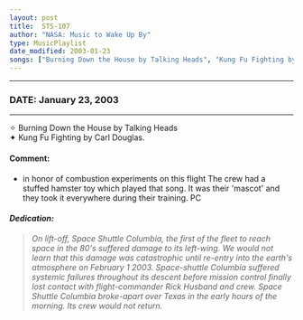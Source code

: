 ```yaml
---
layout: post
title:  STS-107
author: "NASA: Music to Wake Up By"
type: MusicPlaylist
date_modified: 2003-01-23
songs: ["Burning Down the House by Talking Heads", "Kung Fu Fighting by Carl Douglas."]
---
```


----
### DATE: January 23, 2003
----
✧ Burning Down the House by Talking Heads  &nbsp;<br />
✦ Kung Fu Fighting by Carl Douglas.

#### Comment:
* in honor of combustion experiments on this flight
The crew had a stuffed hamster toy which played that  song. It was their 'mascot' and they took it everywhere during their training. PC

#### *Dedication:*
> *On lift-off, Space Shuttle Columbia, the first of the fleet to reach space in the 80's suffered damage to its left-wing. We would not learn that this damage was catastrophic until re-entry into the earth's atmosphere on February 1 2003. Space-shuttle Columbia suffered systemic failures throughout its descent before mission control finally lost contact with flight-commander Rick Husband and crew. Space Shuttle Columbia broke-apart over Texas in the early hours of the morning. Its crew would not return.*

<br/>
<center>
	<a target="_blank"
	   href="https://twitter.com/intent/tweet?hashtags=Space,NASA,Playlist,NASAWakeupCalls,SpaceProgram&text={{ page.author}}, '{{ page.songs.first }}' {{ page.title }}, {{ page.date | date: '%B %d, %Y' }}. {{ site.url }}{{ page.url }} @nasawakeupcalls">
	   <i class="fab fa-twitter" alt="Tweet this page" style="font-size: 1.3em;"></i>
	</a>
	&nbsp; 	<i class="fas fa-user-astronaut" style="font-size: 1.5em;"></i> &nbsp;
    <a type="amzn" search="'Burning Down the House by Talking Heads' or 'Kung Fu Fighting by Carl Douglas.'" category="popular music">
        <i class="fab fa-amazon" style="font-size: 1.3em;"></i>
    </a>
</center>
